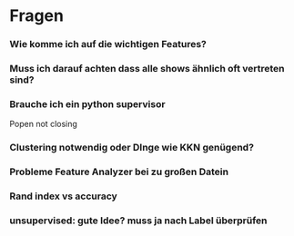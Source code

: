 # Fragen

### Wie komme ich auf die wichtigen Features?

### Muss ich darauf achten dass alle shows ähnlich oft vertreten sind?

### Brauche ich ein python supervisor
Popen not closing

### Clustering notwendig oder DInge wie KKN genügend?

### Probleme Feature Analyzer bei zu großen Datein

### Rand index vs accuracy

### unsupervised: gute Idee? muss ja nach Label überprüfen
